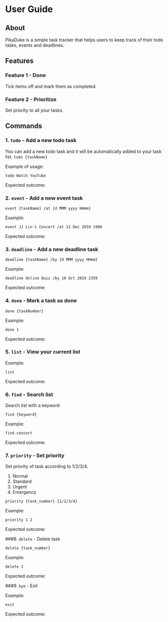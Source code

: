 # User Guide


## About

PikaDuke is a simple task tracker that helps users to keep track of
their todo tasks, events and deadlines.

## Features 


### Feature 1 - Done

Tick items off and mark them as completed.

### Feature 2 - Prioritize 

Set priority to all your tasks.

## Commands

### 1. `todo` - Add a new todo task

You can add a new todo task and 
it will be automatically added to your task list.
`todo {taskName}`


Example of usage: 

`todo Watch YouTube`

Expected outcome:

### 2. `event` - Add a new event task

`event {taskName} /at {d MMM yyyy HHmm}`

Example:

`event JJ Lin's Concert /at 12 Dec 2019 1900`

Expected outcome:

### 3. `deadline` - Add a new deadline task

`deadline {taskName} /by {d MMM yyyy HHmm}`

Example:

`deadline Online Quiz /by 10 Oct 2019 2359`

Expected outcome:

### 4. `done` - Mark a task as done 

`done {taskNumber}`

Example:

`done 1`

Expected outcome:

### 5. `list` - View your current list

Example:

`list`

Expected outcome:

### 6. `find` - Search list

Search list with a keyword

`find {keyword}`

Example:

`find concert`

Expected outcome:


### 7. `priority` - Set priority

Set priority of task according to 1/2/3/4.
1. Normal
1. Standard
1. Urgent
1. Emergency

`priority {task_number} {1/2/3/4}`

Example:

`priority 1 2`

Expected outcome:

###8. `delete` - Delete task

`delete {task_number}`

Example:

`delete 1`

Expected outcome:

###9. `bye` - Exit

Example:

`exit`

Expected outcome:

